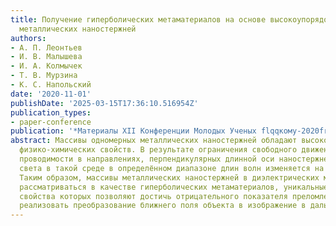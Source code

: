 ```yaml
---
title: Получение гиперболических метаматериалов на основе высокоупорядоченных массивов
  металлических наностержней
authors:
- А. П. Леонтьев
- И. В. Малышева
- И. А. Колмычек
- Т. В. Мурзина
- К. С. Напольский
date: '2020-11-01'
publishDate: '2025-03-15T17:36:10.516954Z'
publication_types:
- paper-conference
publication: '*Материалы XII Конференции Молодых Ученых flqqкому-2020frqq*'
abstract: Массивы одномерных металлических наностержней обладают высокой анизотропией
  физико-химических свойств. В результате ограничения свободного движения электронов
  проводимости в направлениях, перпендикулярных длинной оси наностержней, закон дисперсии
  света в такой среде в определённом диапазоне длин волн изменяется на гиперболический.
  Таким образом, массивы металлических наностержней в диэлектрических матрицах могут
  рассматриваться в качестве гиперболических метаматериалов, уникальные оптические
  свойства которых позволяют достичь отрицательного показателя преломления света и
  реализовать преобразование ближнего поля объекта в изображение в дальнем поле.
---
```

